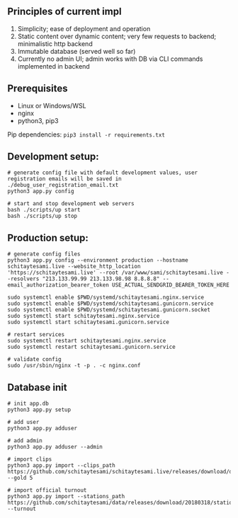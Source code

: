 ## Principles of current impl
1. Simplicity; ease of deployment and operation
2. Static content over dynamic content; very few requests to backend; minimalistic http backend
3. Immutable database (served well so far)
4. Currently no admin UI; admin works with DB via CLI commands implemented in backend

## Prerequisites
- Linux or Windows/WSL
- nginx
- python3, pip3

Pip dependencies: `pip3 install -r requirements.txt`

## Development setup:
```shell
# generate config file with default development values, user registration emails will be saved in ./debug_user_registration_email.txt
python3 app.py config

# start and stop development web servers
bash ./scripts/up start
bash ./scripts/up stop
```

## Production setup:
```shell
# generate config files
python3 app.py config --environment production --hostname schitaytesami.live --website_http_location 'https://schitaytesami.live' --root /var/www/sami/schitaytesami.live --resolvers "213.133.99.99 213.133.98.98 8.8.8.8" --email_authorization_bearer_token USE_ACTUAL_SENDGRID_BEARER_TOKEN_HERE

sudo systemctl enable $PWD/systemd/schitaytesami.nginx.service
sudo systemctl enable $PWD/systemd/schitaytesami.gunicorn.service
sudo systemctl enable $PWD/systemd/schitaytesami.gunicorn.socket
sudo systemctl start schitaytesami.nginx.service
sudo systemctl start schitaytesami.gunicorn.service

# restart services
sudo systemctl restart schitaytesami.nginx.service
sudo systemctl restart schitaytesami.gunicorn.service

# validate config
sudo /usr/sbin/nginx -t -p . -c nginx.conf
```

## Database init
```shell
# init app.db
python3 app.py setup

# add user
python3 app.py adduser

# add admin
python3 app.py adduser --admin

# import clips
python3 app.py import --clips_path https://github.com/schitaytesami/schitaytesami.live/releases/download/data/clips.json --gold 5

# import official turnout
python3 app.py import --stations_path https://github.com/schitaytesami/data/releases/download/20180318/stations.json --turnout
```
